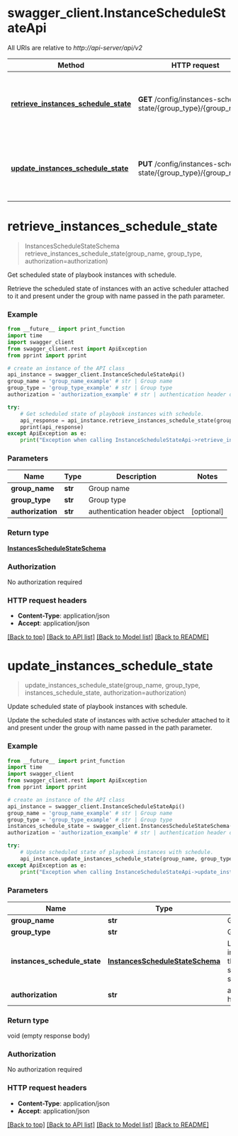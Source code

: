 # swagger_client.InstanceScheduleStateApi

All URIs are relative to *http://api-server/api/v2*

Method | HTTP request | Description
------------- | ------------- | -------------
[**retrieve_instances_schedule_state**](InstanceScheduleStateApi.md#retrieve_instances_schedule_state) | **GET** /config/instances-schedule-state/{group_type}/{group_name}/ | Get scheduled state of playbook instances with schedule.
[**update_instances_schedule_state**](InstanceScheduleStateApi.md#update_instances_schedule_state) | **PUT** /config/instances-schedule-state/{group_type}/{group_name}/ | Update scheduled state of playbook instances with schedule.


# **retrieve_instances_schedule_state**
> InstancesScheduleStateSchema retrieve_instances_schedule_state(group_name, group_type, authorization=authorization)

Get scheduled state of playbook instances with schedule.

Retrieve the scheduled state of instances with an active scheduler attached to it and present under the group with name passed in the path parameter.

### Example
```python
from __future__ import print_function
import time
import swagger_client
from swagger_client.rest import ApiException
from pprint import pprint

# create an instance of the API class
api_instance = swagger_client.InstanceScheduleStateApi()
group_name = 'group_name_example' # str | Group name
group_type = 'group_type_example' # str | Group type
authorization = 'authorization_example' # str | authentication header object (optional)

try:
    # Get scheduled state of playbook instances with schedule.
    api_response = api_instance.retrieve_instances_schedule_state(group_name, group_type, authorization=authorization)
    pprint(api_response)
except ApiException as e:
    print("Exception when calling InstanceScheduleStateApi->retrieve_instances_schedule_state: %s\n" % e)
```

### Parameters

Name | Type | Description  | Notes
------------- | ------------- | ------------- | -------------
 **group_name** | **str**| Group name | 
 **group_type** | **str**| Group type | 
 **authorization** | **str**| authentication header object | [optional] 

### Return type

[**InstancesScheduleStateSchema**](InstancesScheduleStateSchema.md)

### Authorization

No authorization required

### HTTP request headers

 - **Content-Type**: application/json
 - **Accept**: application/json

[[Back to top]](#) [[Back to API list]](../README.md#documentation-for-api-endpoints) [[Back to Model list]](../README.md#documentation-for-models) [[Back to README]](../README.md)

# **update_instances_schedule_state**
> update_instances_schedule_state(group_name, group_type, instances_schedule_state, authorization=authorization)

Update scheduled state of playbook instances with schedule.

Update the scheduled state of instances with active scheduler attached to it and present under the group with name passed in the path parameter.

### Example
```python
from __future__ import print_function
import time
import swagger_client
from swagger_client.rest import ApiException
from pprint import pprint

# create an instance of the API class
api_instance = swagger_client.InstanceScheduleStateApi()
group_name = 'group_name_example' # str | Group name
group_type = 'group_type_example' # str | Group type
instances_schedule_state = swagger_client.InstancesScheduleStateSchema() # InstancesScheduleStateSchema | List of instances and their scheduled state
authorization = 'authorization_example' # str | authentication header object (optional)

try:
    # Update scheduled state of playbook instances with schedule.
    api_instance.update_instances_schedule_state(group_name, group_type, instances_schedule_state, authorization=authorization)
except ApiException as e:
    print("Exception when calling InstanceScheduleStateApi->update_instances_schedule_state: %s\n" % e)
```

### Parameters

Name | Type | Description  | Notes
------------- | ------------- | ------------- | -------------
 **group_name** | **str**| Group name | 
 **group_type** | **str**| Group type | 
 **instances_schedule_state** | [**InstancesScheduleStateSchema**](InstancesScheduleStateSchema.md)| List of instances and their scheduled state | 
 **authorization** | **str**| authentication header object | [optional] 

### Return type

void (empty response body)

### Authorization

No authorization required

### HTTP request headers

 - **Content-Type**: application/json
 - **Accept**: application/json

[[Back to top]](#) [[Back to API list]](../README.md#documentation-for-api-endpoints) [[Back to Model list]](../README.md#documentation-for-models) [[Back to README]](../README.md)


